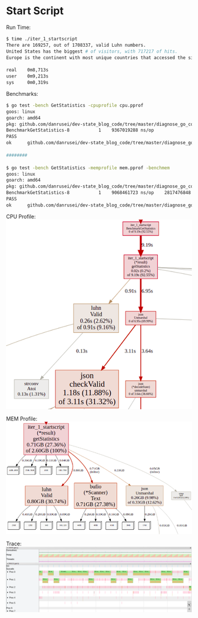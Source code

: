 # Start Script

Run Time:

```bash
$ time ./iter_1_startscript
There are 169257, out of 1708337, valid Luhn numbers. 
United States has the biggest # of visitors, with 717217 of hits. 
Europe is the continent with most unique countries that accessed the site more than 1000 times. It has 33 unique countries. 

real	0m8,713s
user	0m9,213s
sys	    0m0,319s
```

Benchmarks:

```bash
$ go test -bench GetStatistics -cpuprofile cpu.pprof
goos: linux
goarch: amd64
pkg: github.com/danrusei/dev-state_blog_code/tree/master/diagnose_go_code/iter_1_startscript
BenchmarkGetStatistics-8   	       1	9367019288 ns/op
PASS
ok  	github.com/danrusei/dev-state_blog_code/tree/master/diagnose_go_code/iter_1_startscript	9.538s

########

$ go test -bench GetStatistics -memprofile mem.pprof -benchmem
goos: linux
goarch: amd64
pkg: github.com/danrusei/dev-state_blog_code/tree/master/diagnose_go_code/iter_1_startscript
BenchmarkGetStatistics-8   	       1	9068461723 ns/op	2817476848 B/op	25624358 allocs/op
PASS
ok  	github.com/danrusei/dev-state_blog_code/tree/master/diagnose_go_code/iter_1_startscript	9.072s

```

CPU Profile:  
![iter 1 cpu](imgs/iter1_cpu.png "Iter 1 CPU")

MEM Profile:  
![iter 1 mem](imgs/iter1_mem.png "Iter 1 MEM")

Trace:  
![iter 1 trace](imgs/iter1_trace.png "Iter 1 Trace")
